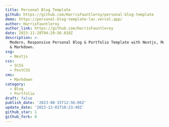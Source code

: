 ```yaml
---
title: Personal Blog Template
github: https://github.com/HarrisFauntleroy/personal-blog-template
demo: https://personal-blog-template-lac.vercel.app/
author: HarrisFauntleroy
author_link: https://github.com/HarrisFauntleroy
date: 2023-11-28T04:29:56.018Z
description: >-
  Modern, Responsive Personal Blog & Portfolio Template with Nextjs, Mantine UI
  & Markdown.
ssg:
  - Nextjs
css:
  - SCSS
  - PostCSS
cms:
  - Markdown
category:
  - Blog
  - Portfolio
draft: false
publish_date: '2023-08-15T12:56:06Z'
update_date: '2023-12-01T10:23:48Z'
github_star: 1
github_fork: 0
---
```

